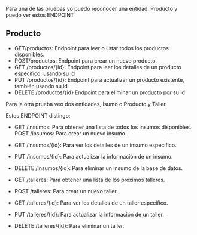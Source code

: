 Para una de las pruebas yo puedo reconocer una entidad: Producto y puedo ver estos ENDPOINT

## Producto

- GET/productos: Endpoint para leer o listar todos los productos disponibles.
- POST/productos: Endpoint para crear un nuevo producto.
- GET /productos/{id}: Endpoint para leer los detalles de un producto específico, usando su id
- PUT /productos/{id}: Endpoint para actualizar un producto existente, también usando su id
- DELETE /productos/{id} Endpoint para eliminar un producto por su id

Para la otra prueba veo dos entidades, Isumo o Producto y Taller. 

Estos ENDPOINT distingo:

- GET /insumos: Para obtener una lista de todos los insumos disponibles.
 POST /insumos: Para crear un nuevo insumo.
- GET /insumos/{id}: Para ver los detalles de un insumo específico.
- PUT /insumos/{id}: Para actualizar la información de un insumo.
- DELETE /insumos/{id}: Para eliminar un insumo de la base de datos.

- GET /talleres: Para obtener una lista de los próximos talleres.
- POST /talleres: Para crear un nuevo taller.
- GET /talleres/{id}: Para ver los detalles de un taller específico.
- PUT /talleres/{id}: Para actualizar la información de un taller.
- DELETE /talleres/{id}: Para eliminar un taller.
